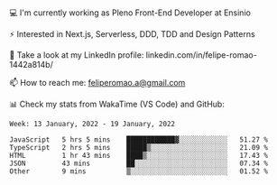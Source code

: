 💻 I'm currently working as Pleno Front-End Developer at Ensinio

⚡ Interested in Next.js, Serverless, DDD, TDD and Design Patterns

👥 Take a look at my LinkedIn profile: linkedin.com/in/felipe-romao-1442a814b/

📫 How to reach me: feliperomao.a@gmail.com

📊 Check my stats from WakaTime (VS Code) and GitHub:

<!--START_SECTION:waka-->
```text
Week: 13 January, 2022 - 19 January, 2022

JavaScript   5 hrs 5 mins    ████████████▓░░░░░░░░░░░░   51.27 % 
TypeScript   2 hrs 5 mins    █████▒░░░░░░░░░░░░░░░░░░░   21.09 % 
HTML         1 hr 43 mins    ████▒░░░░░░░░░░░░░░░░░░░░   17.43 % 
JSON         43 mins         ██░░░░░░░░░░░░░░░░░░░░░░░   07.34 % 
Other        9 mins          ▒░░░░░░░░░░░░░░░░░░░░░░░░   01.52 % 
```
<!--END_SECTION:waka-->

